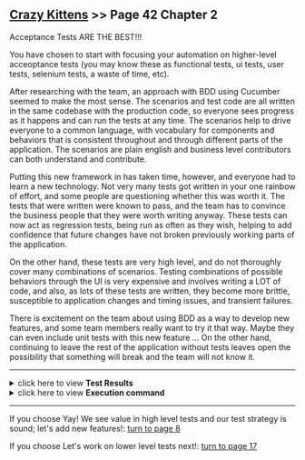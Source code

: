 ## [Crazy Kittens](../page-0/README.md) >> Page 42 Chapter 2

Acceptance Tests ARE THE BEST!!!

You have chosen to start with focusing your automation on higher-level acceoptance tests (you may know these as functional tests, ui tests, user tests, selenium tests, a waste of time, etc).

After researching with the team, an approach with BDD using Cucumber seemed to make the most sense.  The scenarios and test code are all written in the same codebase with the production code, so everyone sees progress as it happens and can run the tests at any time.  The scenarios help to drive everyone to a common language, with vocabulary for components and behaviors that is consistent throughout and through different parts of the application.  The scenarios are plain english and business level contributors can both understand and contribute.

Putting this new framework in has taken time, however, and everyone had to learn a new technology.  Not very many tests got written in your one rainbow of effort, and some people are questioning whether this was worth it.  The tests that were written were known to pass, and the team has to convince the business people that they were worth writing anyway.  These tests can now act as regression tests, being run as often as they wish, helping to add confidence that future changes have not broken previously working parts of the application.

On the other hand, these tests are very high level, and do not thoroughly cover many combinations of scenarios. Testing combinations of possible behaviors through the UI is very expensive and involves writing a LOT of code, and also, as lots of these tests are written, they become more brittle, susceptible to application changes and timing issues, and transient failures.

There is excitement on the team about using BDD as a way to develop new features, and some team members really want to try it that way.  Maybe they can even include unit tests with this new feature ... On the other hand, continuing to leave the rest of the application without tests leaves open the possibility that something will break and the team will not know it.


<hr>

<details>
    <summary>click here to view <b>Test Results</b></summary>
    <img width="50%" src="assets/results.png"/>
</details>

<details>
    <summary>click here to view <b>Execution command</b></summary>

    ./execute.sh
</details>

<hr>

If you choose Yay! We see value in high level tests and our test strategy is sound; let's add new features!: [turn to page 8](../page-8/README.md)

If you choose Let's work on lower level tests next!: [turn to page 17](../page-17/README.md)

